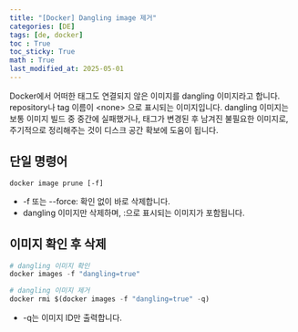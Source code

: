 ```yaml
---
title: "[Docker] Dangling image 제거"
categories: [DE]
tags: [de, docker]
toc : True
toc_sticky: True
math : True
last_modified_at: 2025-05-01
---
```


Docker에서 어떠한 태그도 연결되지 않은 이미지를 dangling 이미지라고 합니다. repository나 tag 이름이 \<none> 으로 표시되는 이미지입니다. dangling 이미지는 보통 이미지 빌드 중 중간에 실패했거나, 태그가 변경된 후 남겨진 불필요한 이미지로, 주기적으로 정리해주는 것이 디스크 공간 확보에 도움이 됩니다.


## 단일 명령어

```docker
docker image prune [-f]
```

- -f 또는 --force: 확인 없이 바로 삭제합니다.
- dangling 이미지만 삭제하며, <none>:<none>으로 표시되는 이미지가 포함됩니다.


## 이미지 확인 후 삭제

```py
# dangling 이미지 확인
docker images -f "dangling=true"

# dangling 이미지 제거
docker rmi $(docker images -f "dangling=true" -q)
```
- -q는 이미지 ID만 출력합니다.